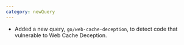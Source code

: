```yaml
---
category: newQuery
---
```

* Added a new query, `go/web-cache-deception`, to detect code that vulnerable to Web Cache Deception.